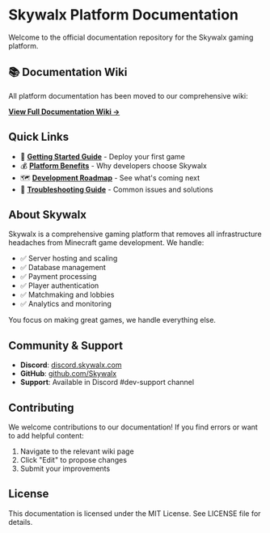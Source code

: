 # Skywalx Platform Documentation

Welcome to the official documentation repository for the Skywalx gaming platform.

## 📚 Documentation Wiki

All platform documentation has been moved to our comprehensive wiki:

**[View Full Documentation Wiki →](https://github.com/Skywalx/platform-docs/wiki)**

## Quick Links

- 🚀 **[Getting Started Guide](https://github.com/Skywalx/platform-docs/wiki/Getting-Started)** - Deploy your first game
- 💰 **[Platform Benefits](https://github.com/Skywalx/platform-docs/wiki/Platform-Benefits)** - Why developers choose Skywalx
- 🗺️ **[Development Roadmap](https://github.com/Skywalx/platform-docs/wiki/Platform-Roadmap)** - See what's coming next
- 🔧 **[Troubleshooting Guide](https://github.com/Skywalx/platform-docs/wiki/Troubleshooting-Guide)** - Common issues and solutions

## About Skywalx

Skywalx is a comprehensive gaming platform that removes all infrastructure headaches from Minecraft game development. We handle:

- ✅ Server hosting and scaling
- ✅ Database management
- ✅ Payment processing
- ✅ Player authentication
- ✅ Matchmaking and lobbies
- ✅ Analytics and monitoring

You focus on making great games, we handle everything else.

## Community & Support

- **Discord**: [discord.skywalx.com](https://discord.skywalx.com)
- **GitHub**: [github.com/Skywalx](https://github.com/Skywalx)
- **Support**: Available in Discord #dev-support channel

## Contributing

We welcome contributions to our documentation! If you find errors or want to add helpful content:

1. Navigate to the relevant wiki page
2. Click "Edit" to propose changes
3. Submit your improvements

## License

This documentation is licensed under the MIT License. See LICENSE file for details.